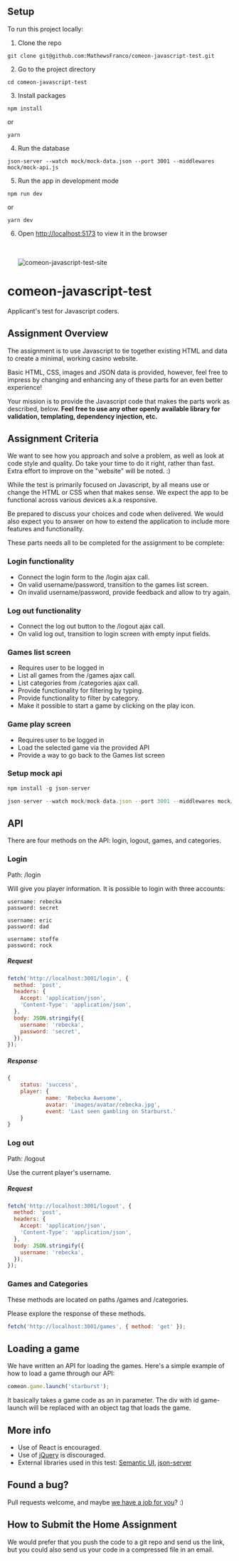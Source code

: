 ## Setup

To run this project locally:

1. Clone the repo

```
git clone git@github.com:MathewsFranco/comeon-javascript-test.git
```

2. Go to the project directory

```
cd comeon-javascript-test
```

3. Install packages

```
npm install
```

or

```
yarn
```

4. Run the database

```
json-server --watch mock/mock-data.json --port 3001 --middlewares mock/mock-api.js
```

5. Run the app in development mode

```
npm run dev
```

or

```
yarn dev
```

6. Open [http://localhost:5173](http://localhost:5173/) to view it in the browser
   <br/>
   <br/>
   <br/>

   ![comeon-javascript-test-site](http://b5fa2dae67bf7ee0b0e5-e0d56d540e31d5f2f9430984d20d712d.r41.cf3.rackcdn.com/comeon-javascript-test_3.png)

# comeon-javascript-test

Applicant's test for Javascript coders.

## Assignment Overview

The assignment is to use Javascript to tie together existing HTML and data to create a minimal, working casino website.

Basic HTML, CSS, images and JSON data is provided, however, feel free to impress by changing and enhancing any of these parts for an even better experience!

Your mission is to provide the Javascript code that makes the parts work as described, below.
**Feel free to use any other openly available library for validation, templating, dependency injection, etc.**

## Assignment Criteria

We want to see how you approach and solve a problem, as well as look at code style and quality.
Do take your time to do it right, rather than fast.
Extra effort to improve on the "website" will be noted. :)

While the test is primarily focused on Javascript, by all means use or change the HTML or CSS when that makes sense. We expect the app to be functional across various devices a.k.a responsive.

Be prepared to discuss your choices and code when delivered. We would also expect you to answer on how to extend the application to include more features and functionality.

These parts needs all to be completed for the assignment to be complete:

### Login functionality

- Connect the login form to the /login ajax call.
- On valid username/password, transition to the games list screen.
- On invalid username/password, provide feedback and allow to try again.

### Log out functionality

- Connect the log out button to the /logout ajax call.
- On valid log out, transition to login screen with empty input fields.

### Games list screen

- Requires user to be logged in
- List all games from the /games ajax call.
- List categories from /categories ajax call.
- Provide functionality for filtering by typing.
- Provide functionality to filter by category.
- Make it possible to start a game by clicking on the play icon.

### Game play screen

- Requires user to be logged in
- Load the selected game via the provided API
- Provide a way to go back to the Games list screen

### Setup mock api

```javascript
npm install -g json-server
```

```javascript
json-server --watch mock/mock-data.json --port 3001 --middlewares mock/mock-api.js
```

## API

There are four methods on the API: login, logout, games, and categories.

### Login

Path: /login

Will give you player information.
It is possible to login with three accounts:

```
username: rebecka
password: secret

username: eric
password: dad

username: stoffe
password: rock
```

##### Request

```javascript
fetch('http://localhost:3001/login', {
  method: 'post',
  headers: {
    Accept: 'application/json',
    'Content-Type': 'application/json',
  },
  body: JSON.stringify({
    username: 'rebecka',
    password: 'secret',
  }),
});
```

##### Response

```javascript
{
	status: 'success',
	player: {
            name: 'Rebecka Awesome',
            avatar: 'images/avatar/rebecka.jpg',
            event: 'Last seen gambling on Starburst.'
    }
}
```

### Log out

Path: /logout

Use the current player's username.

##### Request

```javascript
fetch('http://localhost:3001/logout', {
  method: 'post',
  headers: {
    Accept: 'application/json',
    'Content-Type': 'application/json',
  },
  body: JSON.stringify({
    username: 'rebecka',
  }),
});
```

### Games and Categories

These methods are located on paths /games and /categories.

Please explore the response of these methods.

```javascript
fetch('http://localhost:3001/games', { method: 'get' });
```

## Loading a game

We have written an API for loading the games. Here's a simple example of how to load a game through our API:

```javascript
comeon.game.launch('starburst');
```

It basically takes a game code as an in parameter.
The div with id game-launch will be replaced with an object tag that loads the game.

## More info

- Use of React is encouraged.
- Use of [jQuery](https://jquery.com/) is discouraged.
- External libraries used in this test: [Semantic UI](http://semantic-ui.com/), [json-server](https://github.com/typicode/json-server)

## Found a bug?

Pull requests welcome, and maybe [we have a job for you](http://jobs.comeon.com/)? :)

## How to Submit the Home Assignment

We would prefer that you push the code to a git repo and send us the link, but you could also send us your code in a compressed file in an email.
